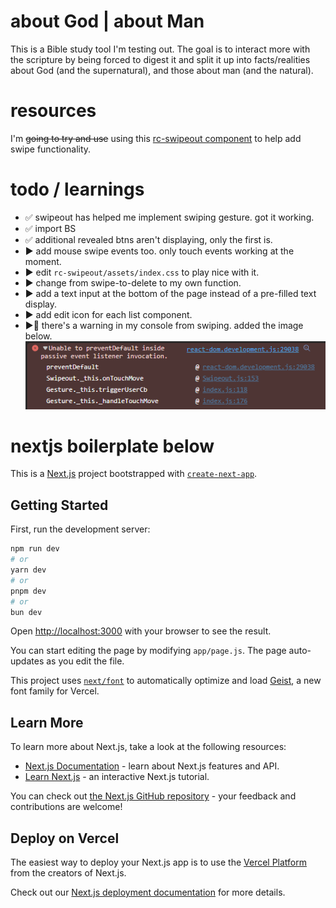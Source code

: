 # about God | about Man

This is a Bible study tool I'm testing out.
The goal is to interact more with the scripture by being forced to digest it and split it up into facts/realities about God (and the supernatural), and those about man (and the natural).

# resources

I'm ~~going to try and use~~ using this [rc-swipeout component](https://github.com/react-component/swipeout) to help add swipe functionality.

# todo / learnings

-   ✅ swipeout has helped me implement swiping gesture. got it working.
-   ✅ import BS
-   ✅ additional revealed btns aren't displaying, only the first is.
-   ▶️ add mouse swipe events too. only touch events working at the moment.
-   ▶️ edit `rc-swipeout/assets/index.css` to play nice with it.
-   ▶️ change from swipe-to-delete to my own function.
-   ▶️ add a text input at the bottom of the page instead of a pre-filled text display.
-   ▶️ add edit icon for each list component.
-   ▶️🐞 there's a warning in my console from swiping. added the image below.![warning](/images/rc-warning.png)

# nextjs boilerplate below

This is a [Next.js](https://nextjs.org) project bootstrapped with [`create-next-app`](https://nextjs.org/docs/app/api-reference/cli/create-next-app).

## Getting Started

First, run the development server:

```bash
npm run dev
# or
yarn dev
# or
pnpm dev
# or
bun dev
```

Open [http://localhost:3000](http://localhost:3000) with your browser to see the result.

You can start editing the page by modifying `app/page.js`. The page auto-updates as you edit the file.

This project uses [`next/font`](https://nextjs.org/docs/app/building-your-application/optimizing/fonts) to automatically optimize and load [Geist](https://vercel.com/font), a new font family for Vercel.

## Learn More

To learn more about Next.js, take a look at the following resources:

-   [Next.js Documentation](https://nextjs.org/docs) - learn about Next.js features and API.
-   [Learn Next.js](https://nextjs.org/learn) - an interactive Next.js tutorial.

You can check out [the Next.js GitHub repository](https://github.com/vercel/next.js) - your feedback and contributions are welcome!

## Deploy on Vercel

The easiest way to deploy your Next.js app is to use the [Vercel Platform](https://vercel.com/new?utm_medium=default-template&filter=next.js&utm_source=create-next-app&utm_campaign=create-next-app-readme) from the creators of Next.js.

Check out our [Next.js deployment documentation](https://nextjs.org/docs/app/building-your-application/deploying) for more details.
